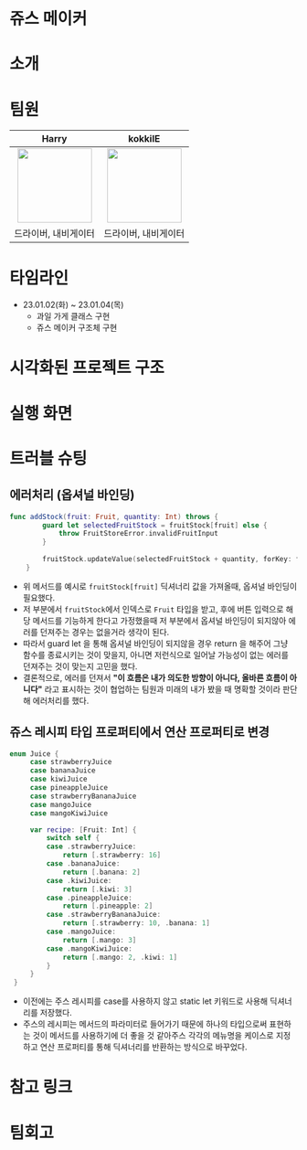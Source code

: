 # 쥬스 메이커

# 소개

# 팀원

| Harry | kokkilE  |
|:----:| :----: |
| <img src="https://i.imgur.com/BYdaDjU.png" width="130" height="130"/> | <img src="https://i.imgur.com/4I8bNFT.png" width="130" height="130"/>     |
| 드라이버, 내비게이터 |드라이버, 내비게이터 |

# 타임라인

- 23.01.02(화) ~ 23.01.04(목)
    - 과일 가게 클래스 구현
    - 쥬스 메이커 구조체 구현

# 시각화된 프로젝트 구조 <br/>

# 실행 화면

# 트러블 슈팅
 
## 에러처리 (옵셔널 바인딩)
```swift
func addStock(fruit: Fruit, quantity: Int) throws {
        guard let selectedFruitStock = fruitStock[fruit] else {
            throw FruitStoreError.invalidFruitInput
        }
        
        fruitStock.updateValue(selectedFruitStock + quantity, forKey: fruit)
    }
```
- 위 메서드를 예시로 `fruitStock[fruit]` 딕셔너리 값을 가져올때, 옵셔널 바인딩이 필요했다.
- 저 부분에서 `fruitStock`에서 인덱스로 `Fruit` 타입을 받고, 후에 버튼 입력으로 해당 메서드를 기능하게 한다고 가정했을때 저 부분에서 옵셔널 바인딩이 되지않아 에러를 던져주는 경우는 없을거라 생각이 된다.
- 따라서 guard let 을 통해 옵셔널 바인딩이 되지않을 경우 return 을 해주어 그냥 함수를 종료시키는 것이 맞을지, 아니면 저런식으로 일어날 가능성이 없는 에러를 던져주는 것이 맞는지 고민을 했다.
- 결론적으로, 에러를 던져서 **"이 흐름은 내가 의도한 방향이 아니다, 올바른 흐름이 아니다"** 라고 표시하는 것이 협업하는 팀원과 미래의 내가 봤을 때 명확할 것이라 판단해 에러처리를 했다.

## 쥬스 레시피 타입 프로퍼티에서 연산 프로퍼티로 변경
``` swift
enum Juice {
     case strawberryJuice
     case bananaJuice
     case kiwiJuice
     case pineappleJuice
     case strawberryBananaJuice
     case mangoJuice
     case mangoKiwiJuice

     var recipe: [Fruit: Int] {
         switch self {
         case .strawberryJuice:
             return [.strawberry: 16]
         case .bananaJuice:
             return [.banana: 2]
         case .kiwiJuice:
             return [.kiwi: 3]
         case .pineappleJuice:
             return [.pineapple: 2]
         case .strawberryBananaJuice:
             return [.strawberry: 10, .banana: 1]
         case .mangoJuice:
             return [.mango: 3]
         case .mangoKiwiJuice:
             return [.mango: 2, .kiwi: 1]
         }
     }
 }
```
- 이전에는 주스 레시피를 case를 사용하지 않고 static let 키워드로 사용해 딕셔너리를 저장했다.
- 주스의 레시피는 메서드의 파라미터로 들어가기 때문에 하나의 타입으로써 표현하는 것이 메서드를 사용하기에 더 좋을 것 같아주스 각각의 메뉴명을 케이스로 지정하고 연산 프로퍼티를 통해 딕셔너리를 반환하는 방식으로 바꾸었다.

# 참고 링크

# 팀회고
